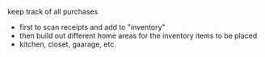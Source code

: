 keep track of all purchases

- first to scan receipts and add to "inventory"
- then build out different home areas for the inventory items to be placed
- kitchen, closet, gaarage, etc.
